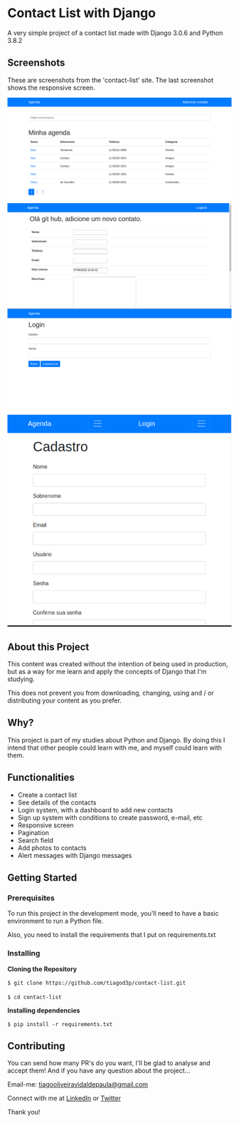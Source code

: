 
# Contact List with Django

A very simple project of a contact list made with Django 3.0.6 and Python 3.8.2

## Screenshots

These are screenshots from the 'contact-list' site. The last screenshot shows the responsive screen.

![Index page](https://github.com/tiagod3p/contact-list/blob/master/index_page.png)
![Adding a new contact](https://github.com/tiagod3p/contact-list/blob/master/adding_a_contact.png)
![Login page](https://github.com/tiagod3p/contact-list/blob/master/login_page.png)
![Sign up page](https://github.com/tiagod3p/contact-list/blob/master/sign_up_page_responsive.png)


## About this Project

This content was created without the intention of being used in production, but as a way for me learn and apply the concepts of Django that I'm studying.

This does not prevent you from downloading, changing, using and / or distributing your content as you prefer.

## Why?

This project is part of my studies about Python and Django. By doing this I intend that other people could learn with me, and myself could learn with them.


## Functionalities

- Create a contact list
- See details of the contacts
- Login system, with a dashboard to add new contacts
- Sign up system with conditions to create password, e-mail, etc
- Responsive screen
- Pagination
- Search field
- Add photos to contacts
- Alert messages with Django messages


## Getting Started

### Prerequisites

To run this project in the development mode, you'll need to have a basic environment to run a Python file.

Also, you need to install the requirements that I put on requirements.txt

### Installing

**Cloning the Repository**

```
$ git clone https://github.com/tiagod3p/contact-list.git

$ cd contact-list
```

**Installing dependencies**

```
$ pip install -r requirements.txt

```

## Contributing

You can send how many PR's do you want, I'll be glad to analyse and accept them! And if you have any question about the project...

Email-me: tiagooliveiravidaldepaula@gmail.com

Connect with me at [LinkedIn](https://www.linkedin.com/in/tiagovidaldepaula/)
or [Twitter](https://twitter.com/tiagod3p)

Thank you!

